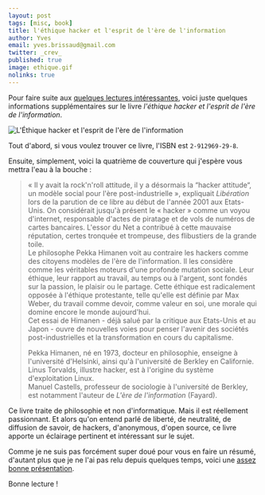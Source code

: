 ```yaml
---
layout: post
tags: [misc, book]
title: l'éthique hacker et l'esprit de l'ère de l'information
author: Yves
email: yves.brissaud@gmail.com
twitter: _crev_
published: true
image: ethique.gif
nolinks: true
---
```


Pour faire suite aux [quelques lectures intéressantes][lectures], voici juste quelques informations supplémentaires sur le livre _l'éthique hacker et l'esprit de l'ère de l'information_.

![L'Éthique hacker et l'esprit de l'ère de l'information](../../../ethique.gif)

Tout d'abord, si vous voulez trouver ce livre, l'ISBN est `2-912969-29-8`.

Ensuite, simplement, voici la quatrième de couverture qui j'espère vous mettra l'eau à la bouche :

> « Il y avait la rock'n'roll attitude, il y a désormais la “hacker attitude“, un modèle social pour l'ère post-industrielle », expliquait _Libération_ lors de la parution de ce libre au début de l'année 2001 aux Etats-Unis. On considérait jusqu'à présent le « hacker » comme un voyou d'internet, responsable d'actes de piratage et de vols de numéros de cartes bancaires. L'essor du Net a contribué à cette mauvaise réputation, certes tronquée et trompeuse, des flibustiers de la grande toile.  
> Le philosophe Pekka Himanen voit au contraire les hackers comme des citoyens modèles de l'ère de l'information. Il les considère comme les véritables moteurs d'une profonde mutation sociale. Leur éthique, leur rapport au travail, au temps ou à l'argent, sont fondés sur la passion, le plaisir ou le partage. Cette éthique est radicalement opposée à l'éthique protestante, telle qu'elle est définie par Max Weber, du travail comme devoir, comme valeur en soi, une morale qui domine encore le monde aujourd'hui.  
> Cet essai de Himanen - déjà salué par la critique aux Etats-Unis et au Japon - ouvre de nouvelles voies pour penser l'avenir des sociétés post-industrielles et la transformation en cours du capitalisme.
> 
> Pekka Himanen, né en 1973, docteur en philosophie, enseigne à l'université d'Helsinki, ainsi qu'à l'université de Berkley en Californie.  
> Linus Torvalds, illustre hacker, est à l'origine du système d'exploitation Linux.  
> Manuel Castells, professeur de sociologie à l'université de Berkley, est notamment l'auteur de _L'ère de l'information_ (Fayard).

Ce livre traite de philosophie et non d'informatique. Mais il est réellement passionnant. Et alors qu'on entend parlé de liberté, de neutralité, de diffusion de savoir, de hackers, d'anonymous, d'open source, ce livre apporte un éclairage pertinent et intéressant sur le sujet.

Comme je ne suis pas forcément super doué pour vous en faire un résumé, d'autant plus que je ne l'ai pas relu depuis quelques temps, voici une [assez bonne présentation](http://multitudes.samizdat.net/L-Ethique-hacker-de-Pekka-Himanen).

Bonne lecture !


[lectures]: http://log.winsos.net/2013/01/14/petites-lectures-interessantes.html